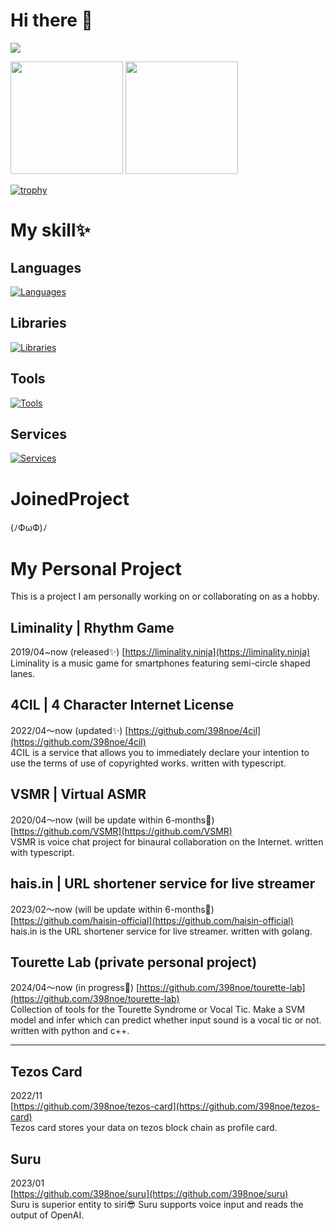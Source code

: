 # Hi there 👋
![](http://github-profile-summary-cards.vercel.app/api/cards/profile-details?username=398noe&theme=github_dark)

<div>
  <img height="180px" src="https://github-readme-stats.vercel.app/api/top-langs/?username=398noe&layout=compact&count_private=true&show_icons=true&theme=transparent"/>
  <img height="180px" src="https://github-readme-stats.vercel.app/api?username=398noe&count_private=true&show_icons=true&show_icons=true&rank_icon=github&theme=transparent"/>
</div>

[![trophy](https://github-profile-trophy.vercel.app/?username=398noe&rank=-C,-B&theme=discord&no-bg=true&margin-w=15)](https://github.com/ryo-ma/github-profile-trophy)

# My skill✨
## Languages
[![Languages](https://skillicons.dev/icons?i=bash,html,css,js,ts,graphql,py,go,r,php,c,java,processing)](https://github.com/398noe)
## Libraries
[![Libraries](https://skillicons.dev/icons?i=nodejs,react,nextjs,gatsby,vue,nuxtjs,tailwind,prisma,laravel,pytorch,express,nestjs)](https://github.com/398noe)
## Tools
[![Tools](https://skillicons.dev/icons?i=docker,postgres,redis,figma,xd)](https://github.com/398noe)
## Services
[![Services](https://skillicons.dev/icons?i=github,gitlab,cloudflare,workers,postman)](https://github.com/398noe)


# JoinedProject
<!--I have joined in several projects. However I am looking for work. It's time to do something new.-->
(ﾉФωФ)ﾉ

# My Personal Project
This is a project I am personally working on or collaborating on as a hobby.

## Liminality | Rhythm Game
2019/04~now (released✨)
[https://liminality.ninja](https://liminality.ninja)  
Liminality is a music game for smartphones featuring semi-circle shaped lanes.

## 4CIL | 4 Character Internet License
2022/04～now (updated✨)
[https://github.com/398noe/4cil](https://github.com/398noe/4cil)  
4CIL is a service that allows you to immediately declare your intention to use the terms of use of copyrighted works. written with typescript.

## VSMR | Virtual ASMR  
2020/04〜now (will be update within 6-months👀)
[https://github.com/VSMR](https://github.com/VSMR)  
VSMR is voice chat project for binaural collaboration on the Internet. written with typescript.

## hais.in | URL shortener service for live streamer
2023/02〜now  (will be update within 6-months👀)
[https://github.com/haisin-official](https://github.com/haisin-official)  
hais.in is the URL shortener service for live streamer. written with golang.

## Tourette Lab (private personal project)
2024/04～now (in progress👀)
[https://github.com/398noe/tourette-lab](https://github.com/398noe/tourette-lab)  
Collection of tools for the Tourette Syndrome or Vocal Tic.
Make a SVM model and infer which can predict whether input sound is a vocal tic or not. written with python and c++.

---

## Tezos Card
2022/11  
[https://github.com/398noe/tezos-card](https://github.com/398noe/tezos-card)  
Tezos card stores your data on tezos block chain as profile card.

## Suru
2023/01  
[https://github.com/398noe/suru](https://github.com/398noe/suru)  
Suru is superior entity to siri😎 Suru supports voice input and reads the output of OpenAI.

<!--
**398noe/398noe** is a ✨ _special_ ✨ repository because its `README.md` (this file) appears on your GitHub profile.

Here are some ideas to get you started:

- 🔭 I’m currently working on ...
- 🌱 I’m currently learning ...
- 👯 I’m looking to collaborate on ...
- 🤔 I’m looking for help with ...
- 💬 Ask me about ...
- 📫 How to reach me: ...
- 😄 Pronouns: ...
- ⚡ Fun fact: ...
-->
